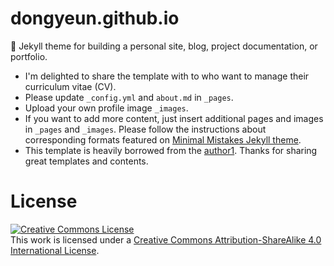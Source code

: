 # dongyeun.github.io
:triangular_ruler: Jekyll theme for building a personal site, blog, project documentation, or portfolio.

- I'm delighted to share the template with to who want to manage their curriculum vitae (CV).
- Please update `_config.yml` and `about.md` in `_pages`. 
- Upload your own profile image `_images`.
- If you want to add more content, just insert additional pages and images in `_pages` and `_images`. Please follow the instructions  about corresponding formats featured on [Minimal Mistakes Jekyll theme](https://mmistakes.github.io/minimal-mistakes/).
- This template is heavily borrowed from the [author1](https://joonhyung-park.github.io/). Thanks for sharing great templates and contents.

# License
<a rel="license" href="http://creativecommons.org/licenses/by-sa/4.0/"><img alt="Creative Commons License" style="border-width:0" src="https://i.creativecommons.org/l/by-sa/4.0/88x31.png" /></a><br />This work is licensed under a <a rel="license" href="http://creativecommons.org/licenses/by-sa/4.0/">Creative Commons Attribution-ShareAlike 4.0 International License</a>.
